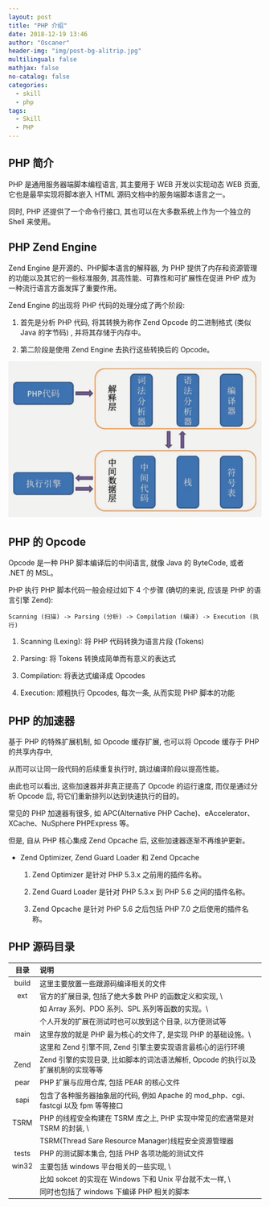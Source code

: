 ```yaml
---
layout: post
title: "PHP 介绍"
date: 2018-12-19 13:46
author: "Oscaner"
header-img: "img/post-bg-alitrip.jpg"
multilingual: false
mathjax: false
no-catalog: false
categories:
  - skill
  - php
tags:
  - Skill
  - PHP
---
```


## PHP 简介

PHP 是通用服务器端脚本编程语言, 其主要用于 WEB 开发以实现动态 WEB 页面, 它也是最早实现将脚本嵌入 HTML 源码文档中的服务端脚本语言之一。

同时, PHP 还提供了一个命令行接口, 其也可以在大多数系统上作为一个独立的 Shell 来使用。

## PHP Zend Engine

Zend Engine 是开源的、PHP脚本语言的解释器, 为 PHP 提供了内存和资源管理的功能以及其它的一些标准服务, 其高性能、可靠性和可扩展性在促进 PHP 成为一种流行语言方面发挥了重要作用。

Zend Engine 的出现将 PHP 代码的处理分成了两个阶段:

1. 首先是分析 PHP 代码, 将其转换为称作 Zend Opcode 的二进制格式 (类似 Java 的字节码) , 并将其存储于内存中。

2. 第二阶段是使用 Zend Engine 去执行这些转换后的 Opcode。

![1.png](/img/in-post/skill/php/post-php-intro/1.png)

## PHP 的 Opcode

Opcode 是一种 PHP 脚本编译后的中间语言, 就像 Java 的 ByteCode, 或者 .NET 的 MSL。

PHP 执行 PHP 脚本代码一般会经过如下 4 个步骤 (确切的来说, 应该是 PHP 的语言引擎 Zend):

`Scanning (扫描) -> Parsing (分析) -> Compilation (编译) -> Execution (执行)`

1. Scanning (Lexing): 将 PHP 代码转换为语言片段 (Tokens)

2. Parsing: 将 Tokens 转换成简单而有意义的表达式

3. Compilation: 将表达式编译成 Opcodes

4. Execution: 顺粗执行 Opcodes, 每次一条, 从而实现 PHP 脚本的功能

## PHP 的加速器

基于 PHP 的特殊扩展机制, 如 Opcode 缓存扩展, 也可以将 Opcode 缓存于 PHP 的共享内存中,

从而可以让同一段代码的后续重复执行时, 跳过编译阶段以提高性能。

由此也可以看出, 这些加速器并非真正提高了 Opcode 的运行速度, 而仅是通过分析 Opcode 后, 将它们重新排列以达到快速执行的目的。

常见的 PHP 加速器有很多, 如 APC(Alternative PHP Cache)、eAccelerator、XCache、NuSphere PHPExpress 等。

但是, 自从 PHP 核心集成 Zend Opcache 后, 这些加速器逐渐不再维护更新。

- Zend Optimizer, Zend Guard Loader 和 Zend Opcache

    1. Zend Optimizer 是针对 PHP 5.3.x 之前用的插件名称。
    　　　　　　
    2. Zend Guard Loader 是针对 PHP 5.3.x 到 PHP 5.6 之间的插件名称。

    3. Zend Opcache 是针对 PHP 5.6 之后包括 PHP 7.0 之后使用的插件名称。

## PHP 源码目录

| 目录 | 说明 |
| :--: | :-- |
| build | 这里主要放置一些跟源码编译相关的文件 |
| ext | 官方的扩展目录, 包括了绝大多数 PHP 的函数定义和实现, \
| | 如 Array 系列、PDO 系列、SPL 系列等函数的实现。\
| | 个人开发的扩展在测试时也可以放到这个目录, 以方便测试等 |
| main | 这里存放的就是 PHP 最为核心的文件了, 是实现 PHP 的基础设施。\
| | 这里和 Zend 引擎不同, Zend 引擎主要实现语言最核心的运行环境 |
| Zend | Zend 引擎的实现目录, 比如脚本的词法语法解析, Opcode 的执行以及扩展机制的实现等等 |
| pear | PHP 扩展与应用仓库, 包括 PEAR 的核心文件 |
| sapi | 包含了各种服务器抽象层的代码, 例如 Apache 的 mod_php、cgi、fastcgi 以及 fpm 等等接口 |
| TSRM | PHP 的线程安全构建在 TSRM 库之上, PHP 实现中常见的宏通常是对 TSRM 的封装, \
| | TSRM(Thread Sare Resource Manager)线程安全资源管理器 |
| tests | PHP 的测试脚本集合, 包括 PHP 各项功能的测试文件 |
| win32 | 主要包括 windows 平台相关的一些实现, \
| | 比如 sokcet 的实现在 Windows 下和 Unix 平台就不太一样, \
| | 同时也包括了 windows 下编译 PHP 相关的脚本 |
